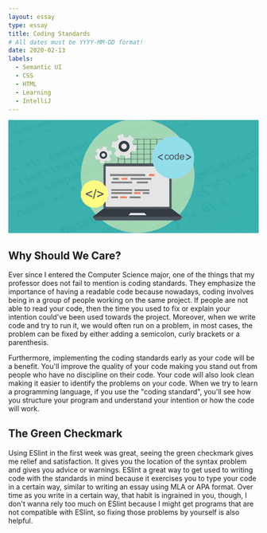 ```yaml
---
layout: essay
type: essay
title: Coding Standards
# All dates must be YYYY-MM-DD format!
date: 2020-02-13
labels:
  - Semantic UI
  - CSS
  - HTML
  - Learning
  - IntelliJ
---
```


<img class="ui medium middle floated rounded image" src="../images/code.jpg">

## Why Should We Care?

Ever since I entered the Computer Science major, one of the things that my professor does not fail to mention is coding standards. They emphasize the importance of having a readable code because nowadays, coding involves being in a group of people working on the same project. If people are not able to read your code, then the time you used to fix or explain your intention could've been used towards the project. Moreover, when we write code and try to run it, we would often run on a problem, in most cases, the problem can be fixed by either adding a semicolon, curly brackets or a parenthesis.

Furthermore, implementing the coding standards early as your code will be a benefit. You'll improve the quality of your code making you stand out from people who have no discipline on their code. Your code will also look clean making it easier to identify the problems on your code. When we try to learn a programming language, if you use the "coding standard", you'll see how you structure your program and understand your intention or how the code will work.

## The Green Checkmark

Using ESlint in the first week was great, seeing the green checkmark gives me relief and satisfaction. It gives you the location of the syntax problem and gives you advice or warnings. ESlint a great way to get used to writing code with the standards in mind because it exercises you to type your code in a certain way, similar to writing an essay using MLA or APA format. Over time as you write in a certain way, that habit is ingrained in you, though, I don't wanna rely too much on ESlint because I might get programs that are not compatible with ESlint, so fixing those problems by yourself is also helpful.
